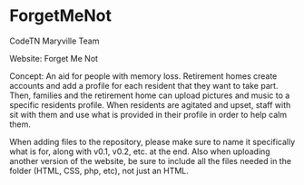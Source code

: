 # ForgetMeNot

CodeTN Maryville Team

Website: Forget Me Not

Concept: An aid for people with memory loss. Retirement homes create accounts and add a profile for each resident that they want to take part. Then, families and the retirement home can upload pictures and music to a specific residents profile. When residents are agitated and upset, staff with sit with them and use what is provided in their profile in order to help calm them.

When adding files to the repository, please make sure to name it specifically what is for, along with v0.1, v0.2, etc. at the end. Also when uploading another version of the website, be sure to include all the files needed in the folder (HTML, CSS, php, etc), not just an HTML.
